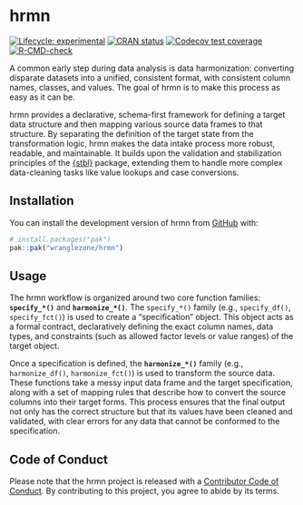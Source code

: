
<!-- README.md is generated from README.Rmd. Please edit that file -->

# hrmn

<!-- badges: start -->

[![Lifecycle:
experimental](https://img.shields.io/badge/lifecycle-experimental-orange.svg)](https://lifecycle.r-lib.org/articles/stages.html#experimental)
[![CRAN
status](https://www.r-pkg.org/badges/version/hrmn)](https://CRAN.R-project.org/package=hrmn)
[![Codecov test
coverage](https://codecov.io/gh/wranglezone/hrmn/graph/badge.svg)](https://app.codecov.io/gh/wranglezone/hrmn)
[![R-CMD-check](https://github.com/wranglezone/hrmn/actions/workflows/R-CMD-check.yaml/badge.svg)](https://github.com/wranglezone/hrmn/actions/workflows/R-CMD-check.yaml)
<!-- badges: end -->

A common early step during data analysis is data harmonization:
converting disparate datasets into a unified, consistent format, with
consistent column names, classes, and values. The goal of hrmn is to
make this process as easy as it can be.

hrmn provides a declarative, schema-first framework for defining a
target data structure and then mapping various source data frames to
that structure. By separating the definition of the target state from
the transformation logic, hrmn makes the data intake process more
robust, readable, and maintainable. It builds upon the validation and
stabilization principles of the [{stbl}](https://stbl.api2r.org)
package, extending them to handle more complex data-cleaning tasks like
value lookups and case conversions.

## Installation

You can install the development version of hrmn from
[GitHub](https://github.com/) with:

``` r
# install.packages("pak")
pak::pak("wranglezone/hrmn")
```

## Usage

The hrmn workflow is organized around two core function families:
**`specify_*()`** and **`harmonize_*()`**. The `specify_*()` family
(e.g., `specify_df()`, `specify_fct()`) is used to create a
“specification” object. This object acts as a formal contract,
declaratively defining the exact column names, data types, and
constraints (such as allowed factor levels or value ranges) of the
target object.

Once a specification is defined, the **`harmonize_*()`** family (e.g.,
`harmonize_df()`, `harmonize_fct()`) is used to transform the source
data. These functions take a messy input data frame and the target
specification, along with a set of mapping rules that describe how to
convert the source columns into their target forms. This process ensures
that the final output not only has the correct structure but that its
values have been cleaned and validated, with clear errors for any data
that cannot be conformed to the specification.

## Code of Conduct

Please note that the hrmn project is released with a [Contributor Code
of Conduct](https://hrmn.wrangle.zone/CODE_OF_CONDUCT.html). By
contributing to this project, you agree to abide by its terms.
